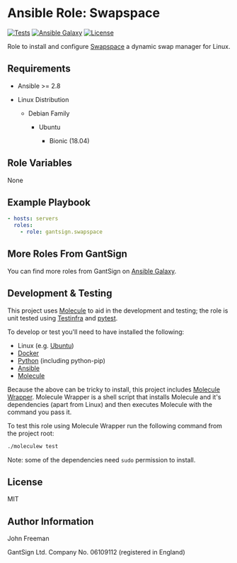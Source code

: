Ansible Role: Swapspace
=======================

[![Tests](https://github.com/gantsign/ansible_role_swapspace/workflows/Tests/badge.svg)](https://github.com/gantsign/ansible_role_swapspace/actions?query=workflow%3ATests)
[![Ansible Galaxy](https://img.shields.io/badge/ansible--galaxy-gantsign.swapspace-blue.svg)](https://galaxy.ansible.com/gantsign/swapspace)
[![License](https://img.shields.io/badge/license-MIT-blue.svg)](https://raw.githubusercontent.com/gantsign/ansible_role_swapspace/master/LICENSE)

Role to install and configure
[Swapspace](https://github.com/Tookmund/Swapspace) a dynamic swap manager for
Linux.

Requirements
------------

* Ansible >= 2.8

* Linux Distribution

    * Debian Family

        * Ubuntu

            * Bionic (18.04)

Role Variables
--------------

None

Example Playbook
----------------

```yaml
- hosts: servers
  roles:
    - role: gantsign.swapspace
```

More Roles From GantSign
------------------------

You can find more roles from GantSign on
[Ansible Galaxy](https://galaxy.ansible.com/gantsign).

Development & Testing
---------------------

This project uses [Molecule](http://molecule.readthedocs.io/) to aid in the
development and testing; the role is unit tested using
[Testinfra](http://testinfra.readthedocs.io/) and
[pytest](http://docs.pytest.org/).

To develop or test you'll need to have installed the following:

* Linux (e.g. [Ubuntu](http://www.ubuntu.com/))
* [Docker](https://www.docker.com/)
* [Python](https://www.python.org/) (including python-pip)
* [Ansible](https://www.ansible.com/)
* [Molecule](http://molecule.readthedocs.io/)

Because the above can be tricky to install, this project includes
[Molecule Wrapper](https://github.com/gantsign/molecule-wrapper). Molecule
Wrapper is a shell script that installs Molecule and it's dependencies (apart
from Linux) and then executes Molecule with the command you pass it.

To test this role using Molecule Wrapper run the following command from the
project root:

```bash
./moleculew test
```

Note: some of the dependencies need `sudo` permission to install.

License
-------

MIT

Author Information
------------------

John Freeman

GantSign Ltd.
Company No. 06109112 (registered in England)
